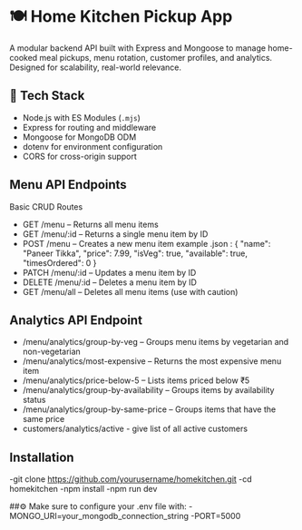 # 🍽️ Home Kitchen Pickup App

A modular backend API built with Express and Mongoose to manage home-cooked meal pickups, menu rotation, customer profiles, and analytics. Designed for scalability, real-world relevance.

## 🚀 Tech Stack

- Node.js with ES Modules (`.mjs`)
- Express for routing and middleware
- Mongoose for MongoDB ODM
- dotenv for environment configuration
- CORS for cross-origin support

## Menu API Endpoints

 Basic CRUD Routes
- GET /menu – Returns all menu items
- GET /menu/:id – Returns a single menu item by ID
- POST /menu – Creates a new menu item
example .json :
{
  "name": "Paneer Tikka",
  "price": 7.99,
  "isVeg": true,
  "available": true,
  "timesOrdered": 0
}
- PATCH /menu/:id – Updates a menu item by ID
- DELETE /menu/:id – Deletes a menu item by ID
- GET /menu/all – Deletes all menu items (use with caution)
  


##  Analytics API Endpoint
- /menu/analytics/group-by-veg – Groups menu items by vegetarian and non-vegetarian
- /menu/analytics/most-expensive – Returns the most expensive menu item
- /menu/analytics/price-below-5 – Lists items priced below ₹5
- /menu/analytics/group-by-availability – Groups items by availability status
- /menu/analytics/group-by-same-price – Groups items that have the same price
- customers/analytics/active - give list of all active customers

## Installation
-git clone https://github.com/yourusername/homekitchen.git
-cd homekitchen
-npm install
-npm run dev

##⚙️ Make sure to configure your .env file with:
-MONGO_URI=your_mongodb_connection_string
-PORT=5000







